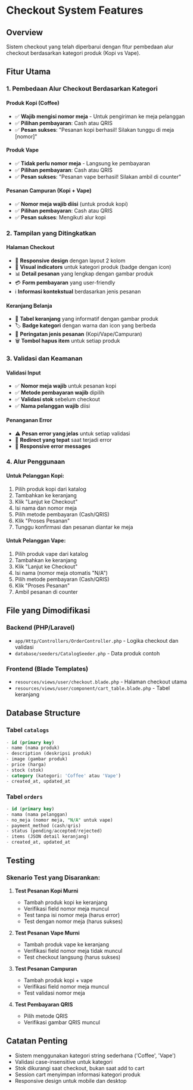 # Checkout System Features

## Overview
Sistem checkout yang telah diperbarui dengan fitur pembedaan alur checkout berdasarkan kategori produk (Kopi vs Vape).

## Fitur Utama

### 1. Pembedaan Alur Checkout Berdasarkan Kategori

#### **Produk Kopi (Coffee)**
- ✅ **Wajib mengisi nomor meja** - Untuk pengiriman ke meja pelanggan
- ✅ **Pilihan pembayaran**: Cash atau QRIS
- ✅ **Pesan sukses**: "Pesanan kopi berhasil! Silakan tunggu di meja [nomor]"

#### **Produk Vape**
- ✅ **Tidak perlu nomor meja** - Langsung ke pembayaran
- ✅ **Pilihan pembayaran**: Cash atau QRIS  
- ✅ **Pesan sukses**: "Pesanan vape berhasil! Silakan ambil di counter"

#### **Pesanan Campuran (Kopi + Vape)**
- ✅ **Nomor meja wajib diisi** (untuk produk kopi)
- ✅ **Pilihan pembayaran**: Cash atau QRIS
- ✅ **Pesan sukses**: Mengikuti alur kopi

### 2. Tampilan yang Ditingkatkan

#### **Halaman Checkout**
- 📱 **Responsive design** dengan layout 2 kolom
- 🎨 **Visual indicators** untuk kategori produk (badge dengan icon)
- 📊 **Detail pesanan** yang lengkap dengan gambar produk
- 💳 **Form pembayaran** yang user-friendly
- ℹ️ **Informasi kontekstual** berdasarkan jenis pesanan

#### **Keranjang Belanja**
- 🛒 **Tabel keranjang** yang informatif dengan gambar produk
- 🏷️ **Badge kategori** dengan warna dan icon yang berbeda
- 📝 **Peringatan jenis pesanan** (Kopi/Vape/Campuran)
- 🗑️ **Tombol hapus item** untuk setiap produk

### 3. Validasi dan Keamanan

#### **Validasi Input**
- ✅ **Nomor meja wajib** untuk pesanan kopi
- ✅ **Metode pembayaran wajib** dipilih
- ✅ **Validasi stok** sebelum checkout
- ✅ **Nama pelanggan wajib** diisi

#### **Penanganan Error**
- ⚠️ **Pesan error yang jelas** untuk setiap validasi
- 🔄 **Redirect yang tepat** saat terjadi error
- 📱 **Responsive error messages**

### 4. Alur Penggunaan

#### **Untuk Pelanggan Kopi:**
1. Pilih produk kopi dari katalog
2. Tambahkan ke keranjang
3. Klik "Lanjut ke Checkout"
4. Isi nama dan nomor meja
5. Pilih metode pembayaran (Cash/QRIS)
6. Klik "Proses Pesanan"
7. Tunggu konfirmasi dan pesanan diantar ke meja

#### **Untuk Pelanggan Vape:**
1. Pilih produk vape dari katalog
2. Tambahkan ke keranjang
3. Klik "Lanjut ke Checkout"
4. Isi nama (nomor meja otomatis "N/A")
5. Pilih metode pembayaran (Cash/QRIS)
6. Klik "Proses Pesanan"
7. Ambil pesanan di counter

## File yang Dimodifikasi

### Backend (PHP/Laravel)
- `app/Http/Controllers/OrderController.php` - Logika checkout dan validasi
- `database/seeders/CatalogSeeder.php` - Data produk contoh

### Frontend (Blade Templates)
- `resources/views/user/checkout.blade.php` - Halaman checkout utama
- `resources/views/user/component/cart_table.blade.php` - Tabel keranjang

## Database Structure

### Tabel `catalogs`
```sql
- id (primary key)
- name (nama produk)
- description (deskripsi produk)
- image (gambar produk)
- price (harga)
- stock (stok)
- category (kategori: 'Coffee' atau 'Vape')
- created_at, updated_at
```

### Tabel `orders`
```sql
- id (primary key)
- nama (nama pelanggan)
- no_meja (nomor meja, "N/A" untuk vape)
- payment_method (cash/qris)
- status (pending/accepted/rejected)
- items (JSON detail keranjang)
- created_at, updated_at
```

## Testing

### Skenario Test yang Disarankan:

1. **Test Pesanan Kopi Murni**
   - Tambah produk kopi ke keranjang
   - Verifikasi field nomor meja muncul
   - Test tanpa isi nomor meja (harus error)
   - Test dengan nomor meja (harus sukses)

2. **Test Pesanan Vape Murni**
   - Tambah produk vape ke keranjang
   - Verifikasi field nomor meja tidak muncul
   - Test checkout langsung (harus sukses)

3. **Test Pesanan Campuran**
   - Tambah produk kopi + vape
   - Verifikasi field nomor meja muncul
   - Test validasi nomor meja

4. **Test Pembayaran QRIS**
   - Pilih metode QRIS
   - Verifikasi gambar QRIS muncul

## Catatan Penting

- Sistem menggunakan kategori string sederhana ('Coffee', 'Vape')
- Validasi case-insensitive untuk kategori
- Stok dikurangi saat checkout, bukan saat add to cart
- Session cart menyimpan informasi kategori produk
- Responsive design untuk mobile dan desktop 